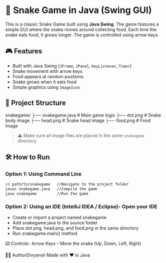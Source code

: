 # 🐍 Snake Game in Java (Swing GUI)

This is a classic Snake Game built using **Java Swing**. The game features a simple GUI where the snake moves around collecting food. Each time the snake eats food, it grows longer. The game is controlled using arrow keys.

## 🎮 Features
- Built with Java Swing (`JFrame`, `JPanel`, `KeyListener`, `Timer`)
- Snake movement with arrow keys
- Food appears at random positions
- Snake grows when it eats food
- Simple graphics using `ImageIcon`

## 📁 Project Structure
snakegame/ 
├── snakegame.java    # Main game logic
├── dot.png           # Snake body image
├── head.png          # Snake head image
├── food.png          # Food image

> ⚠️ Make sure all image files are placed in the same `snakegame` directory.
## 🛠️ How to Run
### Option 1: Using Command Line
   ```bash
   cd path/to/snakegame   //Navigate to the project folder
   javac snakegame.java   //Compile the game
   java snakegame         //Run the game
  ``` 
### Option 2: Using an IDE (IntelliJ IDEA / Eclipse)- Open your IDE
- Create or import a project named snakegame
- Add snakegame.java to the source folder
- Place dot.png, head.png, and food.png in the same directory
- Run snakegame.main() method

⌨️ Controls- Arrow Keys – Move the snake (Up, Down, Left, Right)

🧑‍💻 AuthorDivyansh
Made with ❤️ in Java
